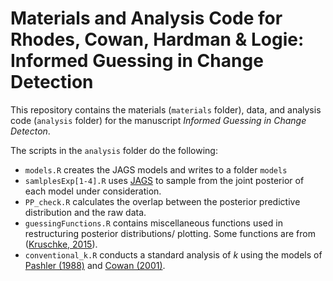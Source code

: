 # Materials and Analysis Code for Rhodes, Cowan, Hardman & Logie: Informed Guessing in Change Detection

This repository contains the materials (`materials` folder), data, and analysis code (`analysis` folder) for the manuscript *Informed Guessing in Change Detecton*.

The scripts in the `analysis` folder do the following:

* `models.R` creates the JAGS models and writes to a folder `models`
* `samlplesExp[1-4].R` uses [JAGS](http://mcmc-jags.sourceforge.net/) to sample from the joint posterior of each model under consideration.
* `PP_check.R` calculates the overlap between the posterior predictive distribution and the raw data.
* `guessingFunctions.R` contains miscellaneous functions used in restructuring posterior distributions/ plotting. Some functions are from ([Kruschke, 2015](http://www.indiana.edu/~kruschke/DoingBayesianDataAnalysis/)).
* `conventional_k.R` conducts a standard analysis of *k* using the models of [Pashler (1988)](https://www.ncbi.nlm.nih.gov/pubmed/3226885) and [Cowan (2001)](https://www.ncbi.nlm.nih.gov/pubmed/11515286).
